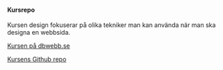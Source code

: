 #### **Kursrepo**

Kursen design fokuserar på olika tekniker man kan använda när man ska designa en webbsida.

[Kursen på dbwebb.se](https://dbwebb.se/kurser/design-v2)

[Kursens Github repo](https://github.com/dbwebb-se/design)
